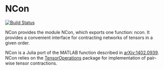 # NCon

[![Build Status](https://travis-ci.org/mhauru/NCon.jl.svg?branch=master)](https://travis-ci.org/mhauru/NCon.jl)

NCon provides the module NCon, which exports one function: ncon.
It provides a convenient interface for contracting networks of tensors in a given order.

NCon is a Julia port of the MATLAB function described in [arXiv:1402.0939](arxiv.org/abs/1402.0939). NCon relies on the [TensorOperations](https://github.com/Jutho/TensorOperations.jl) package for implementation of pair-wise tensor contractions.
